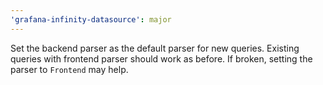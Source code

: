 ```yaml
---
'grafana-infinity-datasource': major
---
```


Set the backend parser as the default parser for new queries. Existing queries with frontend parser should work as before. If broken, setting the parser to `Frontend` may help.
